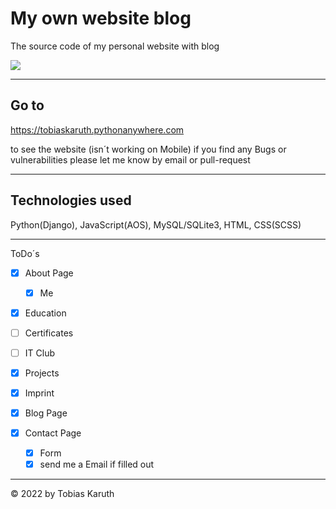 # My own website blog
The source code of my personal website with blog

<img sice="10%" src="https://github.com/TKAMING/Tobias-Karuth-website_blog/blob/main/static/media/my-website-home.png">

---

## Go to

  https://tobiaskaruth.pythonanywhere.com
  
to see the website (isn´t working on Mobile)
if you find any Bugs or vulnerabilities please let me know by email or pull-request

---

## Technologies used
Python(Django), JavaScript(AOS), MySQL/SQLite3, HTML, CSS(SCSS)

---

ToDo´s

- [x] About Page
  - [x] Me
- [x]  Education
- [ ]  Certificates
- [ ]  IT Club
- [x]  Projects
- [x]  Imprint
  
- [x] Blog Page
- [x] Contact Page
  - [x] Form
  - [x] send me a Email if filled out
  
---
  
  <!-- copyright -->
© 2022 by Tobias Karuth
